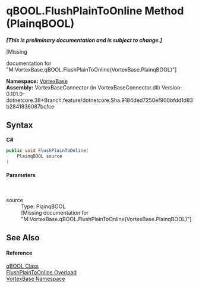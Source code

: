 # qBOOL.FlushPlainToOnline Method (PlainqBOOL)
 _**\[This is preliminary documentation and is subject to change.\]**_

\[Missing <summary> documentation for "M:VortexBase.qBOOL.FlushPlainToOnline(VortexBase.PlainqBOOL)"\]

**Namespace:**&nbsp;<a href="N_VortexBase.md">VortexBase</a><br />**Assembly:**&nbsp;VortexBaseConnector (in VortexBaseConnector.dll) Version: 0.101.0-dotnetcore.38+Branch.feature/dotnetcore.Sha.9184ded7250ef900bfdd1d83b2841836087bcfce

## Syntax

**C#**<br />
``` C#
public void FlushPlainToOnline(
	PlainqBOOL source
)
```


#### Parameters
&nbsp;<dl><dt>source</dt><dd>Type: PlainqBOOL<br />\[Missing <param name="source"/> documentation for "M:VortexBase.qBOOL.FlushPlainToOnline(VortexBase.PlainqBOOL)"\]</dd></dl>

## See Also


#### Reference
<a href="T_VortexBase_qBOOL.md">qBOOL Class</a><br /><a href="Overload_VortexBase_qBOOL_FlushPlainToOnline.md">FlushPlainToOnline Overload</a><br /><a href="N_VortexBase.md">VortexBase Namespace</a><br />
